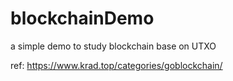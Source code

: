 # blockchainDemo
a simple demo to study blockchain base on UTXO

ref: https://www.krad.top/categories/goblockchain/
